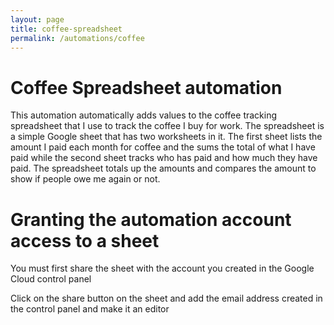 ```yaml
---
layout: page
title: coffee-spreadsheet
permalink: /automations/coffee
---
```


# Coffee Spreadsheet automation

This automation automatically adds values to the coffee tracking spreadsheet that I use to track the coffee I buy for work.  The spreadsheet is a simple Google sheet that has two worksheets in it.  The first sheet lists the amount I paid each month for coffee and the sums the total of what I have paid while the second sheet tracks who has paid and how much they have paid.  The spreadsheet totals up the amounts and compares the amount to show if people owe me again or not.

# Granting the automation account access to a sheet

You must first share the sheet with the account you created in the Google Cloud control panel

Click on the share button on the sheet and add the email address created in the control panel and make it an editor